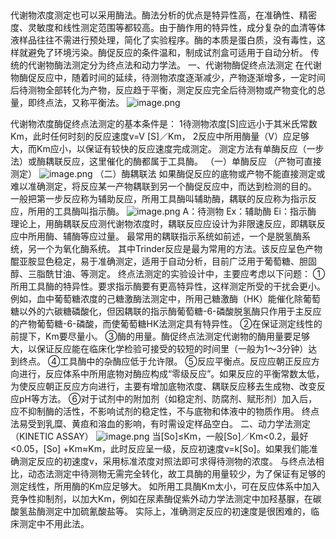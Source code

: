 ## 



代谢物浓度测定也可以采用酶法。酶法分析的优点是特异性高，在准确性、精密度、灵敏度和线性测定范围等都较高。由于酶作用的特异性，成分复杂的血清等体液样品往往不需进行预处理，简化了实验程序。酶的本质是蛋白质，没有毒性，这样就避免了环境污染。酶促反应的条件温和，制成试剂盒可适用于自动分析。
传统的代谢物酶法测定分为终点法和动力学法。
一、代谢物酶促终点法测定
在代谢物酶促反应中，随着时间的延续，待测物浓度逐渐减少，产物逐渐增多，一定时间后待测物全部转化为产物，反应趋于平衡，测定反应完全后待测物或产物变化的总量，即终点法，又称平衡法。
![image.png](https://cdn.nlark.com/yuque/0/2022/png/33570603/1666481613578-712fee0f-1491-4e3c-8363-cede25a1aac9.png#clientId=u4be36c71-4307-4&crop=0&crop=0&crop=1&crop=1&from=paste&id=ubedf6834&margin=%5Bobject%20Object%5D&name=image.png&originHeight=272&originWidth=350&originalType=url&ratio=1&rotation=0&showTitle=false&size=18176&status=done&style=none&taskId=ue8583a4d-7124-4ca3-ac97-5562c0ca366&title=)

代谢物浓度酶促终点法测定的基本条件是：
1待测物浓度[S]应远小于其米氏常数Km，此时任何时刻的反应速度v=V [S]／Km，
2反应中所用酶量（V）应足够大，而Km应小，以保证有较快的反应速度完成测定。
测定方法有单酶反应（一步法）或酶耦联反应，这里催化的酶都属于工具酶。
（一）单酶反应 （产物可直接测定）
![image.png](https://cdn.nlark.com/yuque/0/2022/png/33570603/1666481613606-f42218a2-1300-4d4a-93ce-cbf7e8a60d1d.png#clientId=u4be36c71-4307-4&crop=0&crop=0&crop=1&crop=1&from=paste&id=ud863e2a0&margin=%5Bobject%20Object%5D&name=image.png&originHeight=105&originWidth=380&originalType=url&ratio=1&rotation=0&showTitle=false&size=5360&status=done&style=none&taskId=u9b56c2af-a038-4579-9174-2b092df1dfa&title=)
（二）酶耦联法
如果酶促反应的底物或产物不能直接测定或难以准确测定，将反应某一产物耦联到另一个酶促反应中，而达到检测的目的。
一般把第一步反应称为辅助反应，所用工具酶叫辅助酶，耦联的反应称为指示反应，所用的工具酶叫指示酶。
![image.png](https://cdn.nlark.com/yuque/0/2022/png/33570603/1666481613775-8932f3f5-2542-49ec-8468-f87d6fda62b5.png#clientId=u4be36c71-4307-4&crop=0&crop=0&crop=1&crop=1&from=paste&id=u277aee27&margin=%5Bobject%20Object%5D&name=image.png&originHeight=33&originWidth=138&originalType=url&ratio=1&rotation=0&showTitle=false&size=1761&status=done&style=none&taskId=u38538644-2ce5-4a85-ba7e-30a9382eb4b&title=)
A：待测物 Ex：辅助酶 Ei：指示酶
理论上，用酶耦联反应测代谢物浓度时，耦联反应应设计为非限速反应，即耦联反应中所用酶、辅酶等应过量。
最常用的耦联指示系统如前述，一个是脱氢酶系统，另一个为氧化酶系统。
其中Trinder反应是最为常用的方法。该反应呈色产物醌亚胺显色稳定，易于准确测定，适用于自动分析，目前广泛用于葡萄糖、胆固醇、三脂酰甘油、等测定。
终点法测定的实验设计中，主要应考虑以下问题：
①所用工具酶的特异性。要求指示酶要有更高特异性，这样测定所受的干扰会更小。
例如，血中葡萄糖浓度的己糖激酶法测定中，所用己糖激酶（HK）能催化除葡萄糖以外的六碳糖磷酸化，但因耦联的指示酶葡萄糖-6-磷酸脱氢酶只作用于主反应的产物葡萄糖-6-磷酸，而使葡萄糖HK法测定具有特异性。
②在保证测定线性的前提下，Km要尽量小。
③酶的用量。酶促终点法测定代谢物的酶用量要足够大，以保证反应能在临床化学检验可接受的较短的时间里（一般为1～3分钟）达到终点。
④工具酶中的杂酶应低于允许限。
⑤反应平衡点。反应应朝正反应方向进行，反应体系中所用底物对酶应构成“零级反应”。如果反应的平衡常数太低，为使反应朝正反应方向进行，主要有增加底物浓度、耦联反应移去生成物、改变反应pH等方法。
⑥对于试剂中的附加剂（如稳定剂、防腐剂、赋形剂）加入后，应不抑制酶的活性，不影响试剂的稳定性，不与底物和体液中的物质作用。
终点法易受到乳糜、黄疸和溶血的影响，有时需设定样品空白。
二、动力学法测定（KINETIC ASSAY）
![image.png](https://cdn.nlark.com/yuque/0/2022/png/33570603/1666481613890-f2b055ce-94d8-4780-b2e9-5bedd24e2152.png#clientId=u4be36c71-4307-4&crop=0&crop=0&crop=1&crop=1&from=paste&id=u4dac6934&margin=%5Bobject%20Object%5D&name=image.png&originHeight=38&originWidth=203&originalType=url&ratio=1&rotation=0&showTitle=false&size=4320&status=done&style=none&taskId=ua54e2647-1a86-4044-8501-2dd8283e03f&title=)
当[So]≤Km，一般[So]／Km<0.2，最好<0.05，[So] +Km≈Km，此时反应呈一级，反应初速度v=k[So]。如果我们能准确测定反应的初速度v，采用标准浓度对照法即可求得待测物的浓度。
与终点法相比，动态法测定中待测物无需完全转化，故工具酶的用量较少，为了保证有足够的测定线性，所用酶的Km应足够大。
如所用工具酶Km太小，可在反应体系中加入竞争性抑制剂，以加大Km，例如在尿素酶促紫外动力学法测定中加羟基脲，在碳酸氢盐酶测定中加硫氰酸盐等。
实际上，准确测定反应的初速度是很困难的，临床测定中不用此法。
